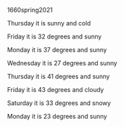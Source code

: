 1660spring2021

Thursday it is sunny and cold

Friday it is 32 degrees and sunny

Monday it is 37 degrees and sunny

Wednesday it is 27 degrees and sunny

Thursday it is 41 degrees and sunny

Friday it is 43 degrees and cloudy

Saturday it is 33 degrees and snowy

Monday it is 23 degrees and sunny